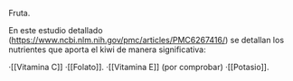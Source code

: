 Fruta.

En este estudio detallado (https://www.ncbi.nlm.nih.gov/pmc/articles/PMC6267416/) se detallan los nutrientes que aporta el kiwi de manera significativa:

·[[Vitamina C]]
·[[Folato]].
·[[Vitamina E]] (por comprobar)
·[[Potasio]].
